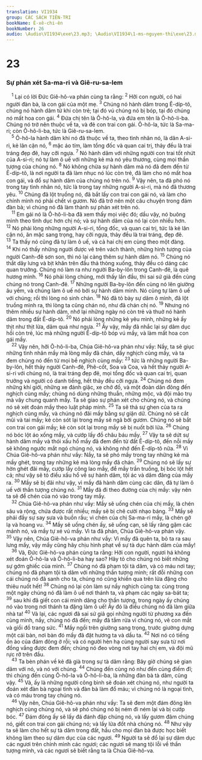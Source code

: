 ```yaml
---
translation: VI1934
group: CÁC SÁCH TIÊN-TRI
bookName: Ê-xê-chi-ên 
bookNumber: 26
audio: \Audio\VI1934\exe\23.mp3; \Audio\VI1934\1-ms-nguyen-thi\exe\23.mp3
---
```


<div class="title"><h1>23</h1><h3>Sự phán xét Sa-ma-ri và Giê-ru-sa-lem</h3></div>
<span class="verse exe_23_1"> <sup>1</sup> Lại có lời Đức Giê-hô-va phán cùng ta rằng: </span>
<span class="verse exe_23_2"><sup>2</sup> Hỡi con người, có hai người đàn bà, là con gái của một mẹ. </span>
<span class="verse exe_23_3"><sup>3</sup> Chúng nó hành dâm trong Ê-díp-tô, chúng nó hành dâm từ khi còn trẻ; tại đó vú chúng nó bị bóp, tại đó chúng nó mất hoa con gái. </span>
<span class="verse exe_23_4"><sup>4</sup> Đứa chị tên là Ô-hô-la, và đứa em tên là Ô-hô-li-ba. Chúng nó trở nên thuộc về ta, và đẻ con trai con gái. Ô-hô-la, tức là Sa-ma-ri; còn Ô-hô-li-ba, tức là Giê-ru-sa-lem. <br/></span>
<span class="verse exe_23_5"> <sup>5</sup> Ô-hô-la hành dâm khi nó đã thuộc về ta, theo tình nhân nó, là dân A-si-ri, kẻ lân cận nó, </span>
<span class="verse exe_23_6"><sup>6</sup> mặc áo tím, làm tổng đốc và quan cai trị, thảy đều là trai tráng đẹp đẽ, hay cỡi ngựa. </span>
<span class="verse exe_23_7"><sup>7</sup> Nó hành dâm với những người con trai tốt nhứt của A-si-ri; nó tự làm ô uế với những kẻ mà nó yêu thương, cùng mọi thần tượng của chúng nó. </span>
<span class="verse exe_23_8"><sup>8</sup> Nó không chừa sự hành dâm mà nó đã đem đến từ Ê-díp-tô, là nơi người ta đã làm nhục nó lúc còn trẻ, đã làm cho nó mất hoa con gái, và đổ sự hành dâm của chúng nó trên nó. </span>
<span class="verse exe_23_9"><sup>9</sup> Vậy nên, ta đã phó nó trong tay tình nhân nó, tức là trong tay những người A-si-ri, mà nó đã thương yêu. </span>
<span class="verse exe_23_10"><sup>10</sup> Chúng đã lột truồng nó, đã bắt lấy con trai con gái nó, và làm cho chính mình nó phải chết vì gươm. Nó đã trở nên một câu chuyện trong đám đàn bà; vì chúng nó đã làm thành sự phán xét trên nó. <br/></span>
<span class="verse exe_23_11"> <sup>11</sup> Em gái nó là Ô-hô-li-ba đã xem thấy mọi việc đó; dầu vậy, nó buông mình theo tình dục hơn chị nó; và sự hành dâm của nó lại còn nhiều hơn. </span>
<span class="verse exe_23_12"><sup>12</sup> Nó phải lòng những người A-si-ri, tổng đốc, và quan cai trị, tức là kẻ lân cận nó, ăn mặc sang trọng, hay cỡi ngựa, thảy đều là trai tráng, đẹp đẽ. </span>
<span class="verse exe_23_13"><sup>13</sup> Ta thấy nó cũng đã tự làm ô uế, và cả hai chị em cùng theo một đàng. </span>
<span class="verse exe_23_14"><sup>14</sup> Khi nó thấy những người được vẽ trên vách thành, những hình tượng của người Canh-đê sơn son, thì nó lại càng thêm sự hành dâm nó. </span>
<span class="verse exe_23_15"><sup>15</sup> Chúng nó thắt dây lưng và bịt khăn trên đầu thả thòng xuống, thảy đều có dáng các quan trưởng. Chúng nó làm ra như người Ba-by-lôn trong Canh-đê, là quê hương mình. </span>
<span class="verse exe_23_16"><sup>16</sup> Nó phải lòng chúng, mới thấy lần đầu, thì sai sứ giả đến cùng chúng nó trong Canh-đê. </span>
<span class="verse exe_23_17"><sup>17</sup> Những người Ba-by-lôn đến cùng nó lên giường âu yếm, và chúng làm ô uế nó bởi sự hành dâm mình. Nó cũng tự làm ô uế với chúng; rồi thì lòng nó sinh chán. </span>
<span class="verse exe_23_18"><sup>18</sup> Nó đã tỏ bày sự dâm ô mình, đã lột truồng mình ra, thì lòng ta cũng chán nó, như đã chán chị nó. </span>
<span class="verse exe_23_19"><sup>19</sup> Nhưng nó thêm nhiều sự hành dâm, nhớ lại những ngày nó còn trẻ và thuở nó hành dâm trong đất Ê-díp-tô. </span>
<span class="verse exe_23_20"><sup>20</sup> Nó phải lòng những kẻ yêu mình, những kẻ ấy thịt như thịt lừa, dâm quá như ngựa. </span>
<span class="verse exe_23_21"><sup>21</sup> Ấy vậy, mầy đã nhắc lại sự dâm dục hồi còn trẻ, lúc mà những người Ê-díp-tô bóp vú mầy, và làm mất hoa con gái mầy. <br/></span>
<span class="verse exe_23_22"> <sup>22</sup> Vậy nên, hỡi Ô-hô-li-ba, Chúa Giê-hô-va phán như vầy: Nầy, ta sẽ giục những tình nhân mầy mà lòng mầy đã chán, dấy nghịch cùng mầy, và ta đem chúng nó đến từ mọi bề nghịch cùng mầy: </span>
<span class="verse exe_23_23"><sup>23</sup> tức là những người Ba-by-lôn, hết thảy người Canh-đê, Phê-cốt, Soa và Coa, và hết thảy người A-si-ri với chúng nó, là trai tráng đẹp đẽ, mọi tổng đốc và quan cai trị, quan trưởng và người có danh tiếng, hết thảy đều cỡi ngựa. </span>
<span class="verse exe_23_24"><sup>24</sup> Chúng nó đem những khí giới, những xe đánh giặc, xe chở đồ, và một đoàn dân đông đến nghịch cùng mầy; chúng nó dùng những thuẫn, những mộc, và đội mão trụ mà vây chung quanh mầy. Ta sẽ giao sự phán xét cho chúng nó, và chúng nó sẽ xét đoán mầy theo luật pháp mình. </span>
<span class="verse exe_23_25"><sup>25</sup> Ta sẽ thả sự ghen của ta ra nghịch cùng mầy, và chúng nó đãi mầy bằng sự giận dữ. Chúng nó sẽ cắt mũi và tai mầy; kẻ còn sót lại trong mầy sẽ ngã bởi gươm. Chúng nó sẽ bắt con trai con gái mầy; kẻ còn sót lại trong mầy sẽ bị nuốt bởi lửa. </span>
<span class="verse exe_23_26"><sup>26</sup> Chúng nó bóc lột áo xống mầy, và cướp lấy đồ châu báu mầy. </span>
<span class="verse exe_23_27"><sup>27</sup> Vậy ta sẽ dứt sự hành dâm mầy và thói xấu hổ mầy đã đem đến từ đất Ê-díp-tô, đến nỗi mầy sẽ không ngước mắt ngó chúng nó, và không nhớ đến Ê-díp-tô nữa. </span>
<span class="verse exe_23_28"><sup>28</sup> Vì Chúa Giê-hô-va phán như vầy: Nầy, ta sẽ phó mầy trong tay những kẻ mà mầy ghét, trong tay những kẻ mà lòng mầy đã chán. </span>
<span class="verse exe_23_29"><sup>29</sup> Chúng nó sẽ lấy sự hờn ghét đãi mầy, cướp lấy công lao mầy, để mầy trần truồng, bị bóc lột hết cả; như vậy sẽ tỏ điều xấu hổ về sự hành dâm, tội ác và dâm đãng của mầy ra. </span>
<span class="verse exe_23_30"><sup>30</sup> Mầy sẽ bị đãi như vậy, vì mầy đã hành dâm cùng các dân, đã tự làm ô uế với thần tượng chúng nó. </span>
<span class="verse exe_23_31"><sup>31</sup> Mầy đã đi theo đường của chị mầy: vậy nên ta sẽ để chén của nó vào trong tay mầy. <br/></span>
<span class="verse exe_23_32"> <sup>32</sup> Chúa Giê-hô-va phán như vầy: Mầy sẽ uống chén của chị mầy, là chén sâu và rộng, chứa được rất nhiều; mầy sẽ bị chê cười nhạo báng. </span>
<span class="verse exe_23_33"><sup>33</sup> Mầy sẽ phải đầy sự say sưa và buồn rầu; vì chén của chị Sa-ma-ri mầy, là chén gở lạ và hoang vu. </span>
<span class="verse exe_23_34"><sup>34</sup> Mầy sẽ uống chén ấy, sẽ uống cạn, sẽ lấy răng gặm các mảnh nó, và mầy tự xé vú mầy. Vì ta đã phán, Chúa Giê-hô-va phán vậy. </span>
<span class="verse exe_23_35"><sup>35</sup> Vậy nên, Chúa Giê-hô-va phán như vầy: Vì mầy đã quên ta, bỏ ta ra sau lưng mầy, vậy mầy cũng hãy chịu hình phạt về sự tà dục hành dâm của mầy! <br/></span>
<span class="verse exe_23_36"> <sup>36</sup> Vả, Đức Giê-hô-va phán cùng ta rằng: Hỡi con người, ngươi há không xét đoán Ô-hô-la và Ô-hô-li-ba hay sao? Hãy tỏ cho chúng nó biết những sự gớm ghiếc của mình. </span>
<span class="verse exe_23_37"><sup>37</sup> Chúng nó đã phạm tội tà dâm, và có máu nơi tay; chúng nó đã phạm tội tà dâm với những thần tượng mình; rất đỗi những con cái chúng nó đã sanh cho ta, chúng nó cũng khiến qua trên lửa đặng cho thiêu nuốt hết! </span>
<span class="verse exe_23_38"><sup>38</sup> Chúng nó lại còn làm sự nầy nghịch cùng ta: cùng trong một ngày chúng nó đã làm ô uế nơi thánh ta, và phạm các ngày sa-bát ta; </span>
<span class="verse exe_23_39"><sup>39</sup> sau khi đã giết con cái mình dâng cho thần tượng, trong ngày ấy chúng nó vào trong nơi thánh ta đặng làm ô uế! Ấy đó là điều chúng nó đã làm giữa nhà ta! </span>
<span class="verse exe_23_40"><sup>40</sup> Vả lại, các ngươi đã sai sứ giả gọi những người từ phương xa đến cùng mình, nầy, chúng nó đã đến; mầy đã tắm rửa vì chúng nó, vẽ con mắt và giồi đồ trang sức. </span>
<span class="verse exe_23_41"><sup>41</sup> Mầy ngồi trên giường sang trọng, trước giường dựng một cái bàn, nơi bàn đó mầy đã đặt hương ta và dầu ta. </span>
<span class="verse exe_23_42"><sup>42</sup> Nơi nó có tiếng ồn ào của đám đông ở rỗi; và có người hèn hạ cùng người say sưa từ nơi đồng vắng được đem đến; chúng nó đeo vòng nơi tay hai chị em, và đội mũ rực rỡ trên đầu. <br/></span>
<span class="verse exe_23_43"> <sup>43</sup> Ta bèn phán về kẻ đã già trong sự tà dâm rằng: Bây giờ chúng sẽ gian dâm với nó, và nó với chúng. </span>
<span class="verse exe_23_44"><sup>44</sup> Chúng đến cùng nó như đến cùng điếm đĩ; thì chúng đến cùng Ô-hô-la và Ô-hô-li-ba, là những đàn bà tà dâm, cũng vậy. </span>
<span class="verse exe_23_45"><sup>45</sup> Vả, ấy là những người công bình sẽ đoán xét chúng nó, như người ta đoán xét đàn bà ngoại tình và đàn bà làm đổ máu; vì chúng nó là ngoại tình, và có máu trong tay chúng nó. <br/></span>
<span class="verse exe_23_46"> <sup>46</sup> Vậy nên, Chúa Giê-hô-va phán như vầy: Ta sẽ đem một đám đông lên nghịch cùng chúng nó, và sẽ phó chúng nó bị ném đi ném lại và bị cướp bóc. </span>
<span class="verse exe_23_47"><sup>47</sup> Đám đông ấy sẽ lấy đá đánh đập chúng nó, và lấy gươm đâm chúng nó, giết con trai con gái chúng nó; và lấy lửa đốt nhà chúng nó. </span>
<span class="verse exe_23_48"><sup>48</sup> Như vậy ta sẽ làm cho hết sự tà dâm trong đất, hầu cho mọi đàn bà được học biết không làm theo sự dâm dục của các ngươi. </span>
<span class="verse exe_23_49"><sup>49</sup> Người ta sẽ đổ lại sự dâm dục các ngươi trên chính mình các ngươi; các ngươi sẽ mang tội lỗi về thần tượng mình, và các ngươi sẽ biết rằng ta là Chúa Giê-hô-va. <br/></span>
